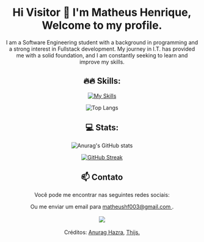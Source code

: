<div align="center">

# Hi Visitor 👋 I'm Matheus Henrique, Welcome to my profile.

I am a Software Engineering student with a background in programming and a strong interest in Fullstack development. My journey in I.T. has provided me with a solid foundation, and I am constantly seeking to learn and improve my skills.

## 🔥🔥 Skills:

[![My Skills](https://skillicons.dev/icons?i=html,css,js,react,nodejs,php,py,java,c,git,vscode,mysql,postgres,debian&theme=dark&perline=7)](https://skillicons.dev)

![Top Langs](https://github-readme-stats.vercel.app/api/top-langs/?username=eng-mathias&layout=compact&langs_count=6&count_private=true&theme=merko&show_icons=true&border_radius=12)

## 💻 Stats:

![Anurag's GitHub stats](https://github-readme-stats.vercel.app/api?username=eng-mathias&count_private=true&theme=merko&show_icons=true&hide_title=true&layout=compact&hide=contribs)
<br>

[![GitHub Streak](https://streak-stats.demolab.com?user=eng-mathias&theme=merko&border_radius=12&locale=pt_BR&short_numbers=true&date_format=j%20M%5B%20Y%5D&mode=weekly)](https://git.io/streak-stats)

## 📫 Contato
Você pode me encontrar nas seguintes redes sociais:

 <div> 
Ou me enviar um email para <a href = "mailto: matheushf003@gmail.com"> matheushf003@gmail.com <a/>.
  <br></br>
  <a href="https://www.linkedin.com/in/engmatheushenriique/" target="_blank"><img src="https://img.shields.io/badge/-Linkedin-%230077B5?style=for-the-badge&logo=linkedin&logoColor=white" target="_blank"></a> 

</div>


 <br>
 Créditos: <a href="https://github.com/anuraghazra/github-readme-stats">Anurag Hazra</a>, <a href="https://github.com/tandpfun/skill-icons">Thijs.</a>
</div>

